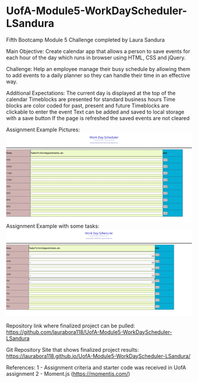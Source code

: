 # UofA-Module5-WorkDayScheduler-LSandura
Fifth Bootcamp Module 5 Challenge completed by Laura Sandura

Main Objective: 
Create calendar app that allows a person to save events for each hour of the day which runs in browser using HTML, CSS and jQuery.

Challenge: 
Help an employee manage their busy schedule by allowing them to add events to a daily planner so they can handle their time in an effective way.

Additional Expectations:
  The current day is displayed at the top of the calendar
  Timeblocks are presented for standard business hours
  Time blocks are color coded for past, present and future
  Timeblocks are clickable to enter the event
  Text can be added and saved to local storage with a save button
  If the page is refreshed the saved events are not cleared
    
Assignment Example Pictures:
    ![Site Example](./Assets/Images/Website1.JPG)
Assignment Example with some tasks:
    ![Site Example](./Assets/Images/Website2.JPG)
    
Repository link where finalized project can be pulled:
    https://github.com/laurabora118/UofA-Module5-WorkDayScheduler-LSandura

Git Repository Site that shows finalized project results:
    https://laurabora118.github.io/UofA-Module5-WorkDayScheduler-LSandura/
    
References:
    1 - Assignment criteria and starter code was received in UofA assignment 
    2 - Moment.js (https://momentjs.com/)




<!-- commit for live page -->